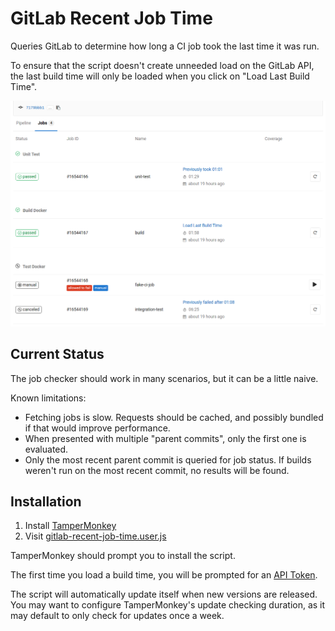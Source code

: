 # GitLab Recent Job Time

Queries GitLab to determine how long a CI job took the last time it was run.

To ensure that the script doesn't create unneeded load on the GitLab API, the last build time will only be loaded when
you click on "Load Last Build Time".

![Screenshot](screenshot.png)

## Current Status

The job checker should work in many scenarios, but it can be a little naive.

Known limitations:

- Fetching jobs is slow.  Requests should be cached, and possibly bundled if that would improve performance.
- When presented with multiple "parent commits", only the first one is evaluated.
- Only the most recent parent commit is queried for job status.  If builds weren't run on the most recent commit, no
  results will be found.

## Installation

1. Install [TamperMonkey][]
2. Visit [gitlab-recent-job-time.user.js][]

TamperMonkey should prompt you to install the script.

The first time you load a build time, you will be prompted for an [API Token][].

The script will automatically update itself when new versions are released.  You may want to configure TamperMonkey's
update checking duration, as it may default to only check for updates once a week.

[TamperMonkey]: https://tampermonkey.net/
[gitlab-recent-job-time.user.js]: https://raw.githubusercontent.com/CodeLenny/gitlab-recent-job-time/master/gitlab-recent-job-time.user.js
[API Token]: https://gitlab.com/profile/personal_access_tokens
